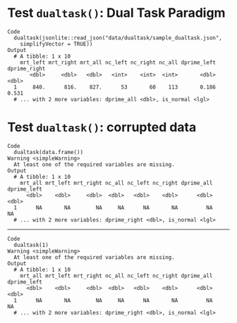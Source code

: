 # Test `dualtask()`: Dual Task Paradigm

    Code
      dualtask(jsonlite::read_json("data/dualtask/sample_dualtask.json",
        simplifyVector = TRUE))
    Output
      # A tibble: 1 x 10
        mrt_left mrt_right mrt_all nc_left nc_right nc_all dprime_left dprime_right
           <dbl>     <dbl>   <dbl>   <int>    <int>  <int>       <dbl>        <dbl>
      1     840.      816.    827.      53       60    113       0.186        0.531
      # ... with 2 more variables: dprime_all <dbl>, is_normal <lgl>

# Test `dualtask()`: corrupted data

    Code
      dualtask(data.frame())
    Warning <simpleWarning>
      At least one of the required variables are missing.
    Output
      # A tibble: 1 x 10
        mrt_all mrt_left mrt_right nc_all nc_left nc_right dprime_all dprime_left
          <dbl>    <dbl>     <dbl>  <dbl>   <dbl>    <dbl>      <dbl>       <dbl>
      1      NA       NA        NA     NA      NA       NA         NA          NA
      # ... with 2 more variables: dprime_right <dbl>, is_normal <lgl>

---

    Code
      dualtask(1)
    Warning <simpleWarning>
      At least one of the required variables are missing.
    Output
      # A tibble: 1 x 10
        mrt_all mrt_left mrt_right nc_all nc_left nc_right dprime_all dprime_left
          <dbl>    <dbl>     <dbl>  <dbl>   <dbl>    <dbl>      <dbl>       <dbl>
      1      NA       NA        NA     NA      NA       NA         NA          NA
      # ... with 2 more variables: dprime_right <dbl>, is_normal <lgl>

